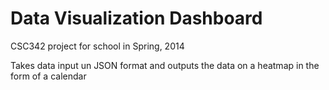 Data Visualization Dashboard
==================

CSC342 project for school in Spring, 2014

Takes data input un JSON format and outputs the data on a heatmap in the form of a calendar

